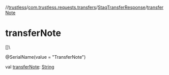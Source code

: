 //[trustless](../../../index.md)/[com.trustless.requests.transfers](../index.md)/[StaqTransferResponse](index.md)/[transferNote](transfer-note.md)

# transferNote

[]\

@SerialName(value = &quot;TransferNote&quot;)

val [transferNote](transfer-note.md): [String](https://kotlinlang.org/api/latest/jvm/stdlib/kotlin/-string/index.html)
